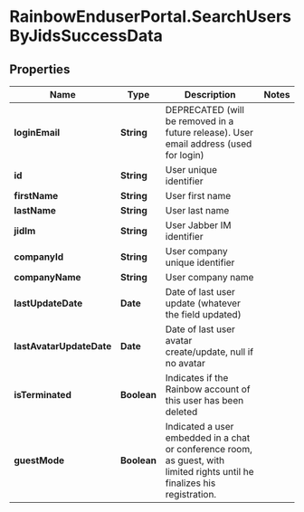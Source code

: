 # RainbowEnduserPortal.SearchUsersByJidsSuccessData

## Properties

Name | Type | Description | Notes
------------ | ------------- | ------------- | -------------
**loginEmail** | **String** | DEPRECATED (will be removed in a future release).    User email address (used for login) | 
**id** | **String** | User unique identifier | 
**firstName** | **String** | User first name | 
**lastName** | **String** | User last name | 
**jidIm** | **String** | User Jabber IM identifier | 
**companyId** | **String** | User company unique identifier | 
**companyName** | **String** | User company name | 
**lastUpdateDate** | **Date** | Date of last user update (whatever the field updated) | 
**lastAvatarUpdateDate** | **Date** | Date of last user avatar create/update, null if no avatar | 
**isTerminated** | **Boolean** | Indicates if the Rainbow account of this user has been deleted | 
**guestMode** | **Boolean** | Indicated a user embedded in a chat or conference room, as guest, with limited rights until he finalizes his registration. | 


